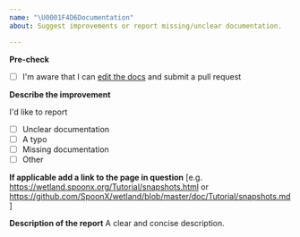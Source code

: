 ```yaml
---
name: "\U0001F4D6Documentation"
about: Suggest improvements or report missing/unclear documentation.

---
```


**Pre-check**
- [ ] I'm aware that I can [edit the docs](https://github.com/SpoonX/wetland/tree/master/doc) and submit a pull request

**Describe the improvement**

I'd like to report 
- [ ] Unclear documentation
- [ ] A typo
- [ ] Missing documentation
- [ ] Other

**If applicable add a link to the page in question**
[e.g. https://wetland.spoonx.org/Tutorial/snapshots.html or https://github.com/SpoonX/wetland/blob/master/doc/Tutorial/snapshots.md]

**Description of the report**
A clear and concise description.
